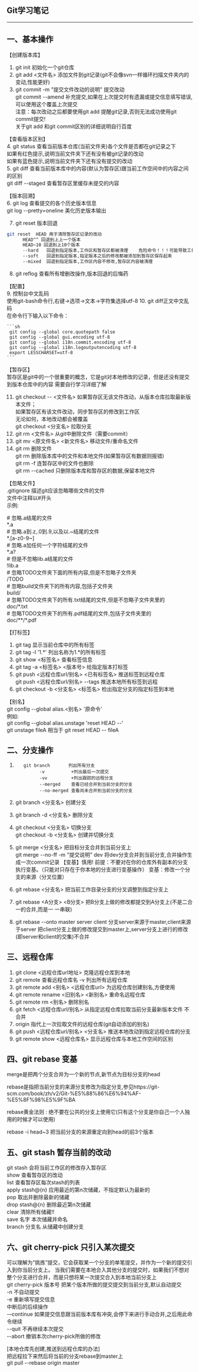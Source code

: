 ##  Git学习笔记
***
## 一、基本操作
【创建版本库】

1. git init 初始化一个git仓库  
1. git add <文件名> 添加文件到git记录(git不会像svn一样循环扫描文件夹内的变动,性能更好)  
1. git commit -m "提交文件改动的说明"  提交改动  
    git commit --amend 补充提交,如果在上次提交时有遗漏或提交信息填写错误,可以使用这个覆盖上次提交  
注意：每次改动之后都要使用git add 提醒git记录,否则无法成功使用git commit提交!  
 关于git add 和git commit区别的详细说明自行百度 

【查看版本区别】    
4. git status 查看当前版本仓库(当前文件夹)各个文件是否都在git记录之下  
    如果有红色提示,说明当前文件夹下还有没有被git记录的改动  
    如果有蓝色提示,说明当前文件夹下还有没有提交的改动  
5. git diff 查看当前版本库中的内容(默认为暂存区)跟当前工作空间中的内容之间的区别  
    git diff --staged 查看暂存区里缓存未提交的内容

【版本回溯】  
6. git log 查看提交的各个历史版本信息  
     git log --pretty=oneline 美化历史版本输出  

7. git reset 版本回退  

  ```sh
  git reset  HEAD 用于清除暂存区记录的改动  
   		HEAD^^ 回退到上上一个版本  
   		HEAD~10 回退到上10个版本      
   		--hard   回退到指定版本,工作区和暂存区都被清理    危险命令！！！可能导致工作区修改丢失  
   		--soft   回退到指定版本,指定版本之后的修改都被添加到暂存区保存起来  
   		--mixed  回退到指定版本,工作区内容不修改,暂存区内容被清理  
  ```

  

8. git reflog 查看所有增删改操作,版本回退的后悔药  

【配置】  
9. 控制台中文乱码  
    使用git-bash命令行,右键->选项->文本->字符集选择utf-8 
10. git diff正文中文乱码  
    在命令行下输入以下命令：

    ```sh
     git config --global core.quotepath false
     git config --global gui.encoding utf-8
     git config --global i18n.commit.encoding utf-8
     git config --global i18n.logoutputencoding utf-8 
     export LESSCHARSET=utf-8
    ```

【暂存区】  
暂存区是git中的一个很重要的概念，它是git对本地修改的记录，但是还没有提交到版本仓库中的内容
需要自行学习详细了解

11. git checkout -- <文件名> 如果暂存区无该文件改动，从版本仓库拉取最新版本文件；  
      如果暂存区有该文件改动，同步暂存区的修改到工作区  
      无论如何，本地改动都会被覆盖  
      git checkout <分支名> 拉取分支
12. git rm <文件名> 从git中删除文件（需要commit）
13. git mv <原文件名> <新文件名> 移动文件/重命名文件
14. git rm 删除文件  
    git rm 删除版本库中的文件和本地文件(如果暂存区有数据则报错)  
    git rm -f 连暂存区中的文件也删除  
    git rm --cached 只删除版本库和暂存区的数据,保留本地文件  

【忽略文件】    
.gitignore 描述git应该忽略哪些文件的文件   
文件中注释以#开头  
示例:

\# 忽略.a结尾的文件  
\*.a  
\# 忽略.a到.z,.0到.9,以及以.~结尾的文件  
\*.[a-z0-9~]  
\# 忽略.a加任何一个字符结尾的文件  
\*.a?  
\# 但是不忽略lib.a结尾的文件  
!lib.a  
\# 忽略TODO文件夹下面的所有内容,但是不忽略子文件夹  
/TODO  
\# 忽略build文件夹下的所有内容,包括子文件夹  
build/  
\# 忽略TODO文件夹下的所有.txt结尾的文件,但是不忽略子文件夹里的  
doc/\*.txt  
\# 忽略TODO文件夹下的所有.pdf结尾的文件,包括子文件夹里的  
doc/**/\*.pdf  

【打标签】  
1. git tag 显示当前仓库中的所有标签  
2. git tag -l '1.\*' 列出名称为1.\*的所有标签  
3. git show <标签名> 查看标签信息  
4. git tag -a <标签名> <版本号> 给指定版本打标签  
5. git push <远程仓库url/别名> <已有标签名> 推送标签到远程仓库  
    git push <远程仓库url/别名> --tags 推送本地所有标签到远程  
6. git checkout -b <分支名> <标签名> 检出指定分支的指定标签到本地  

【别名】  
git config --global alias.<别名> '原命令'   
例如:  
git config --global alias.unstage 'reset HEAD --'  
git unstage fileA 相当于 git reset HEAD -- fileA  
    
## 二、分支操作
1. ```
      git branch       列出所有分支  
      		-v          +列出最后一次提交   
      		-vv         +列出跟踪的远程分支  
      		--merged    查看已经合并到当前分支的分支  
      		--no-merged 查看尚未合并到当前分支的分支   
      ```

         

2. git branch <分支名> 创建分支  

3. git branch -d <分支名> 删除分支  

4. git checkout <分支名> 切换分支  
    git checkout -b <分支名>  创建并切换分支  

5. git merge <分支名> 把目标分支合并到当前分支上  
    git merge --no-ff -m "提交说明" dev 将dev分支合并到当前分支,合并操作生成一次commit记录
    【变基】慎用!
    前提：不要对在你的仓库外有副本的分支执行变基。（只能对只存在于你本地的分支进行变基操作）
    变基：修改一个分支的来源（分叉位置）

6. git rebase <分支名> 把当前工作目录分支的分叉调整到指定分支上

7. git rebase <A分支> <B分支> 把B分支上做的修改都提交到A分支上(不是二合一的合并,而是一 一串联)

8. git rebase --onto master server client 
    分支server来源于master,client来源于server
    把client分支上做的修改提交到master上,server分支上进行的修改(即server和client的交集)不合并
        
## 三、远程仓库
1. git clone <远程仓库url地址> 克隆远程仓库到本地
2. git remote 查看远程仓库名
      -v 列出所有远程仓库
3. git remote add <别名> <远程仓库url> 为远程仓库创建别名,方便使用
4. git remote rename <旧别名> <新别名> 重命名远程仓库
5. git remote rm <别名> 删除别名
6. git fetch <远程仓库url/别名> 从指定远程仓库拉取当前分支最新版本文件 不合并
7. origin 指代上一次拉取文件的远程仓库(git自动添加的别名)
8. git push <远程仓库url/别名> <分支名> 推送本地改动到指定远程仓库的分支
9. git remote show <远程仓库名> 显示远程仓库与本地工作空间的区别

## 四、git rebase 变基
merge是把两个分支合并为一个新的节点,新节点为目标分支的head    

rebase是指把当前分支的来源分支修改为指定分支,参见https://git-scm.com/book/zh/v2/Git-%E5%88%86%E6%94%AF-%E5%8F%98%E5%9F%BA    


rebase黄金法则 : 绝不要在公共的分支上使用它(只有这个分支是你自己一个人独用的时候才可以使用)    

rebase -i head~3 把当前分支的来源重定向到head的前3个版本    

## 五、git stash 暂存当前的改动    
git stash 会将当前工作区的修改存入暂存区    
          show 查看暂存区的改动    
          list 查看暂存区每次stash的列表   
          apply stash@{n} 应用最近的第n次储藏，不指定默认为最新的  
          pop 取出并删除最新的储藏  
          drop stash@{n} 删除最近第n次储藏  
          clear 清除所有储藏!!  
          save 名字 本次储藏并命名  
          branch 分支名 从储藏中创建分支  

## 六、git cherry-pick  只引入某次提交  
可以理解为”挑拣”提交，它会获取某一个分支的单笔提交，并作为一个新的提交引入到你当前分支上。 
当我们需要在本地合入其他分支的提交时，如果我们不想对整个分支进行合并，而是只想将某一次提交合入到本地当前分支上  
git cherry-pick 版本号 把某个版本所做的提交提交到当前分支,默认自动提交  
                        -n 不自动提交  
                        -e 重新填写提交信息  
                 中断后的后续操作         
                -–continue 如果提交信息跟当前版本库有冲突,会停下来进行手动合并,之后用此命令继续  
                --quit  不再继续本次提交  
                --abort 撤销本次cherry-pick所做的修改  
                
                
[本地仓库先创建,推送到远程仓库的办法]  
把远程拉下来然后将当前的分支rebase到master上  
git pull --rebase origin master  
